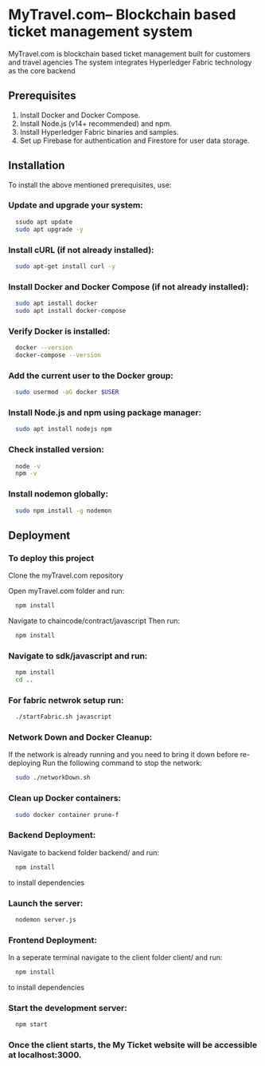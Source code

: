 
# MyTravel.com– Blockchain based ticket management system

MyTravel.com is blockchain based ticket management built for customers and travel agencies
The system integrates Hyperledger Fabric technology as the core backend



## Prerequisites

1. Install Docker and Docker Compose.
2. Install Node.js (v14+ recommended) and npm.
3. Install Hyperledger Fabric binaries and samples.
4. Set up Firebase for authentication and Firestore for user data storage.
## Installation

To install the above mentioned prerequisites, use:

### Update and upgrade your system:
```bash
  ssudo apt update
  sudo apt upgrade -y
```

### Install cURL (if not already installed):
```bash
  sudo apt-get install curl -y
```

### Install Docker and Docker Compose (if not already installed):
```bash
  sudo apt install docker
  sudo apt install docker-compose 
```
### Verify Docker is installed:
```bash
  docker --version
  docker-compose --version
```
### Add the current user to the Docker group:
```bash
  sudo usermod -aG docker $USER
```
### Install Node.js and npm using package manager:
```bash
  sudo apt install nodejs npm
```
### Check installed version:
```bash
  node -v
  npm -v
```
### Install nodemon globally:
```bash
  sudo npm install -g nodemon
```





    
## Deployment

### To deploy this project

Clone the myTravel.com repository

Open myTravel.com folder and run:
```bash
  npm install
```


Navigate to chaincode/contract/javascript
Then run:
```bash
  npm install
```

### Navigate to sdk/javascript and run:
```bash
  npm install
  cd ..
```
### For fabric netwrok setup run:
```bash
  ./startFabric.sh javascript
```
### Network Down and Docker Cleanup:
If the network is already running and you need to bring it down before re-deploying
Run the following command to stop the network:
```bash
  sudo ./networkDown.sh
```
### Clean up Docker containers:
```bash
  sudo docker container prune-f
```

### Backend Deployment:
Navigate to backend folder backend/ and run:
```bash
  npm install
```
to install dependencies

### Launch the server:
```bash
  nodemon server.js
```

### Frontend Deployment:
In a seperate terminal navigate to the client folder client/ and run:
```bash
  npm install
```
to install dependencies

### Start the development server:
```bash
  npm start
```
### Once the client starts, the My Ticket website will be accessible at localhost:3000.




